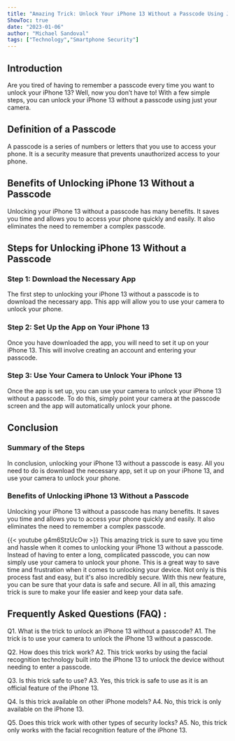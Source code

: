 ```yaml
---
title: "Amazing Trick: Unlock Your iPhone 13 Without a Passcode Using Just Your Camera!"
ShowToc: true 
date: "2023-01-06"
author: "Michael Sandoval" 
tags: ["Technology","Smartphone Security"]
---
```

## Introduction 
Are you tired of having to remember a passcode every time you want to unlock your iPhone 13? Well, now you don’t have to! With a few simple steps, you can unlock your iPhone 13 without a passcode using just your camera. 

## Definition of a Passcode 
A passcode is a series of numbers or letters that you use to access your phone. It is a security measure that prevents unauthorized access to your phone. 

## Benefits of Unlocking iPhone 13 Without a Passcode 
Unlocking your iPhone 13 without a passcode has many benefits. It saves you time and allows you to access your phone quickly and easily. It also eliminates the need to remember a complex passcode. 

## Steps for Unlocking iPhone 13 Without a Passcode 

### Step 1: Download the Necessary App 
The first step to unlocking your iPhone 13 without a passcode is to download the necessary app. This app will allow you to use your camera to unlock your phone. 

### Step 2: Set Up the App on Your iPhone 13 
Once you have downloaded the app, you will need to set it up on your iPhone 13. This will involve creating an account and entering your passcode. 

### Step 3: Use Your Camera to Unlock Your iPhone 13 
Once the app is set up, you can use your camera to unlock your iPhone 13 without a passcode. To do this, simply point your camera at the passcode screen and the app will automatically unlock your phone. 

## Conclusion 

### Summary of the Steps 
In conclusion, unlocking your iPhone 13 without a passcode is easy. All you need to do is download the necessary app, set it up on your iPhone 13, and use your camera to unlock your phone. 

### Benefits of Unlocking iPhone 13 Without a Passcode 
Unlocking your iPhone 13 without a passcode has many benefits. It saves you time and allows you to access your phone quickly and easily. It also eliminates the need to remember a complex passcode.

{{< youtube g4m6StzUcOw >}} 
This amazing trick is sure to save you time and hassle when it comes to unlocking your iPhone 13 without a passcode. Instead of having to enter a long, complicated passcode, you can now simply use your camera to unlock your phone. This is a great way to save time and frustration when it comes to unlocking your device. Not only is this process fast and easy, but it's also incredibly secure. With this new feature, you can be sure that your data is safe and secure. All in all, this amazing trick is sure to make your life easier and keep your data safe.

## Frequently Asked Questions (FAQ) :
Q1. What is the trick to unlock an iPhone 13 without a passcode?
A1. The trick is to use your camera to unlock the iPhone 13 without a passcode.

Q2. How does this trick work?
A2. This trick works by using the facial recognition technology built into the iPhone 13 to unlock the device without needing to enter a passcode.

Q3. Is this trick safe to use?
A3. Yes, this trick is safe to use as it is an official feature of the iPhone 13.

Q4. Is this trick available on other iPhone models?
A4. No, this trick is only available on the iPhone 13.

Q5. Does this trick work with other types of security locks?
A5. No, this trick only works with the facial recognition feature of the iPhone 13.


